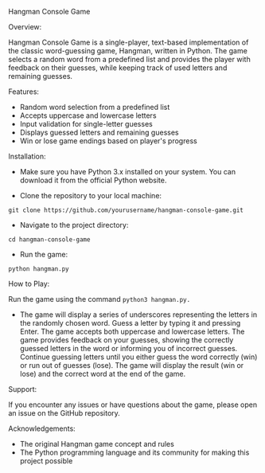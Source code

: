 Hangman Console Game


Overview: 

Hangman Console Game is a single-player, text-based implementation of the classic word-guessing game, Hangman, written in Python. The game selects a random word from a predefined list and provides the player with feedback on their guesses, while keeping track of used letters and remaining guesses.

Features: 

* Random word selection from a predefined list
* Accepts uppercase and lowercase letters
* Input validation for single-letter guesses
* Displays guessed letters and remaining guesses
* Win or lose game endings based on player's progress


Installation:

* Make sure you have Python 3.x installed on your system. You can download it from the official Python website.

* Clone the repository to your local machine:

`
git clone https://github.com/yourusername/hangman-console-game.git
`

* Navigate to the project directory:

`
cd hangman-console-game
`

* Run the game:

`
python hangman.py
`

How to Play: 

Run the game using the command `python3 hangman.py.`

* The game will display a series of underscores representing the letters in the randomly chosen word.
Guess a letter by typing it and pressing Enter. The game accepts both uppercase and lowercase letters.
The game provides feedback on your guesses, showing the correctly guessed letters in the word or informing you of incorrect guesses.
Continue guessing letters until you either guess the word correctly (win) or run out of guesses (lose).
The game will display the result (win or lose) and the correct word at the end of the game.

Support:

If you encounter any issues or have questions about the game, please open an issue on the GitHub repository.

Acknowledgements:

* The original Hangman game concept and rules
* The Python programming language and its community for making this project possible
